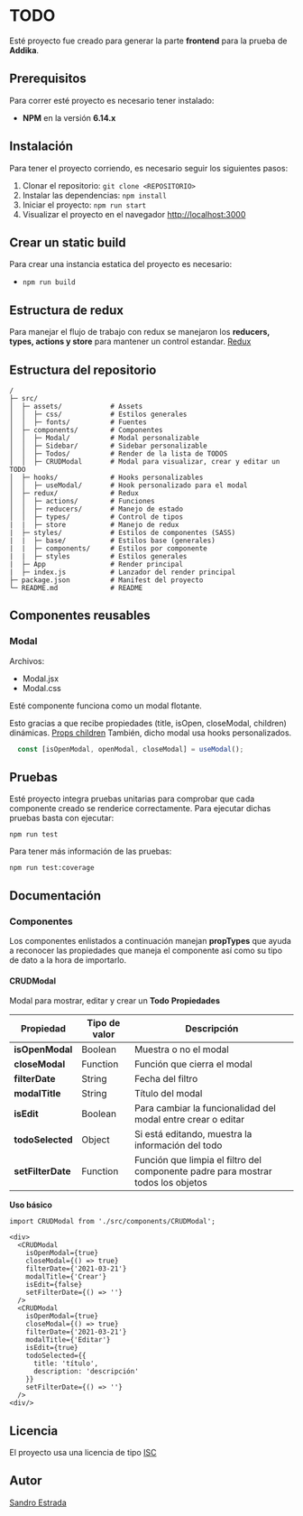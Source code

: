 # TODO

Esté proyecto fue creado para generar la parte **frontend** para la prueba de **Addika**.

## Prerequisitos

Para correr esté proyecto es necesario tener instalado:

- **NPM** en la versión **6.14.x**

## Instalación

Para tener el proyecto corriendo, es necesario seguir los siguientes pasos:

1. Clonar el repositorio: `git clone <REPOSITORIO>`
2. Instalar las dependencias: `npm install`
3. Iniciar el proyecto: `npm run start`
4. Visualizar el proyecto en el navegador <http://localhost:3000>

## Crear un static build

Para crear una instancia estatica del proyecto es necesario:

- `npm run build`

## Estructura de redux

Para manejar el flujo de trabajo con redux se manejaron los **reducers, types, actions y store** para mantener un control estandar.
[Redux](https://es.redux.js.org/docs/basico/acciones.html)

## Estructura del repositorio

```
/
├─ src/
│  ├─ assets/            # Assets
│  │  ├─ css/            # Estilos generales
│  │  ├─ fonts/          # Fuentes
│  ├─ components/        # Componentes
│  │  ├─ Modal/          # Modal personalizable
│  │  ├─ Sidebar/        # Sidebar personalizable
│  │  ├─ Todos/          # Render de la lista de TODOS
│  │  ├─ CRUDModal       # Modal para visualizar, crear y editar un TODO
│  ├─ hooks/             # Hooks personalizables
│  │  ├─ useModal/       # Hook personalizado para el modal
│  ├─ redux/             # Redux
│  │  ├─ actions/        # Funciones
│  │  ├─ reducers/       # Manejo de estado
│  │  ├─ types/          # Control de tipos
|  |  ├─ store           # Manejo de redux
|  ├─ styles/            # Estilos de componentes (SASS) 
|  |  ├─ base/           # Estilos base (generales)
|  |  ├─ components/     # Estilos por componente
|  |  ├─ styles          # Estilos generales
|  ├─ App                # Render principal
|  ├─ index.js           # Lanzador del render principal
├─ package.json          # Manifest del proyecto
└─ README.md             # README
```

## Componentes reusables

### Modal

Archivos:

- Modal.jsx
- Modal.css

Esté componente funciona como un modal flotante.

Esto gracias a que recibe propiedades (title, isOpen, closeModal, children) dinámicas.
[Props children](https://codeburst.io/a-quick-intro-to-reacts-props-children-cb3d2fce4891)
También, dicho modal usa hooks personalizados.

```javascript
  const [isOpenModal, openModal, closeModal] = useModal(); 
```

## Pruebas
Esté proyecto integra pruebas unitarias para comprobar que cada componente creado se renderice correctamente.
Para ejecutar dichas pruebas basta con ejecutar:

````
npm run test
````

Para tener más información de las pruebas:

````
npm run test:coverage
````

## Documentación
### Componentes
Los componentes enlistados a continuación manejan **propTypes** que ayuda a reconocer las propiedades que maneja el componente así como su tipo de dato a la hora de importarlo.
#### CRUDModal
Modal para mostrar, editar y crear un **Todo**
**Propiedades**

| Propiedad         | Tipo de valor | Descripción                                                                      |
|-------------------|---------------|----------------------------------------------------------------------------------|
| **isOpenModal**   | Boolean       | Muestra o no el modal                                                            |
| **closeModal**    | Function      | Función que cierra el modal                                                      |
| **filterDate**    | String        | Fecha del filtro                                                                 |
| **modalTitle**    | String        | Título del modal                                                                 |
| **isEdit**        | Boolean       | Para cambiar la funcionalidad del modal entre crear o editar                     |
| **todoSelected**  | Object        | Si está editando, muestra la información del todo                                |
| **setFilterDate** | Function      | Función que limpia el filtro del componente padre para mostrar todos los objetos |

**Uso básico**

````JSX
import CRUDModal from './src/components/CRUDModal';

<div>
  <CRUDModal
    isOpenModal={true}
    closeModal={() => true}
    filterDate={'2021-03-21'}
    modalTitle={'Crear'}
    isEdit={false}
    setFilterDate={() => ''}
  />
  <CRUDModal
    isOpenModal={true}
    closeModal={() => true}
    filterDate={'2021-03-21'}
    modalTitle={'Editar'}
    isEdit={true}
    todoSelected={{
      title: 'título',
      description: 'descripción'
    }}
    setFilterDate={() => ''}
  />
<div/>
````

## Licencia

El proyecto usa una licencia de tipo [ISC](https://opensource.org/licenses/ISC)

## Autor

[Sandro Estrada](https://www.linkedin.com/in/sandro-estrada-elizondo-1b5411171/)
